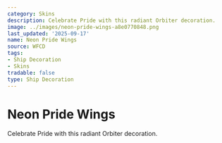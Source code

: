 ```yaml
---
category: Skins
description: Celebrate Pride with this radiant Orbiter decoration.
image: ../images/neon-pride-wings-a8e0770848.png
last_updated: '2025-09-17'
name: Neon Pride Wings
source: WFCD
tags:
- Ship Decoration
- Skins
tradable: false
type: Ship Decoration
---
```


# Neon Pride Wings

Celebrate Pride with this radiant Orbiter decoration.

